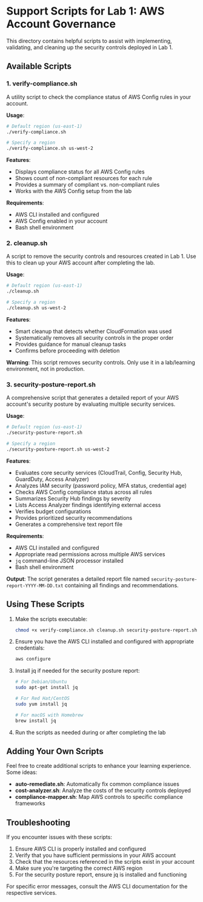 # Support Scripts for Lab 1: AWS Account Governance

This directory contains helpful scripts to assist with implementing, validating, and cleaning up the security controls deployed in Lab 1.

## Available Scripts

### 1. verify-compliance.sh

A utility script to check the compliance status of AWS Config rules in your account.

**Usage**:
```bash
# Default region (us-east-1)
./verify-compliance.sh

# Specify a region
./verify-compliance.sh us-west-2
```

**Features**:
- Displays compliance status for all AWS Config rules
- Shows count of non-compliant resources for each rule
- Provides a summary of compliant vs. non-compliant rules
- Works with the AWS Config setup from the lab

**Requirements**:
- AWS CLI installed and configured
- AWS Config enabled in your account
- Bash shell environment

### 2. cleanup.sh

A script to remove the security controls and resources created in Lab 1. Use this to clean up your AWS account after completing the lab.

**Usage**:
```bash
# Default region (us-east-1)
./cleanup.sh

# Specify a region
./cleanup.sh us-west-2
```

**Features**:
- Smart cleanup that detects whether CloudFormation was used
- Systematically removes all security controls in the proper order
- Provides guidance for manual cleanup tasks
- Confirms before proceeding with deletion

**Warning**:
This script removes security controls. Only use it in a lab/learning environment, not in production.

### 3. security-posture-report.sh

A comprehensive script that generates a detailed report of your AWS account's security posture by evaluating multiple security services.

**Usage**:
```bash
# Default region (us-east-1)
./security-posture-report.sh

# Specify a region
./security-posture-report.sh us-west-2
```

**Features**:
- Evaluates core security services (CloudTrail, Config, Security Hub, GuardDuty, Access Analyzer)
- Analyzes IAM security (password policy, MFA status, credential age)
- Checks AWS Config compliance status across all rules
- Summarizes Security Hub findings by severity
- Lists Access Analyzer findings identifying external access
- Verifies budget configurations
- Provides prioritized security recommendations
- Generates a comprehensive text report file

**Requirements**:
- AWS CLI installed and configured
- Appropriate read permissions across multiple AWS services
- `jq` command-line JSON processor installed
- Bash shell environment

**Output**:
The script generates a detailed report file named `security-posture-report-YYYY-MM-DD.txt` containing all findings and recommendations.

## Using These Scripts

1. Make the scripts executable:
   ```bash
   chmod +x verify-compliance.sh cleanup.sh security-posture-report.sh
   ```

2. Ensure you have the AWS CLI installed and configured with appropriate credentials:
   ```bash
   aws configure
   ```

3. Install jq if needed for the security posture report:
   ```bash
   # For Debian/Ubuntu
   sudo apt-get install jq
   
   # For Red Hat/CentOS
   sudo yum install jq
   
   # For macOS with Homebrew
   brew install jq
   ```

4. Run the scripts as needed during or after completing the lab

## Adding Your Own Scripts

Feel free to create additional scripts to enhance your learning experience. Some ideas:

- **auto-remediate.sh**: Automatically fix common compliance issues
- **cost-analyzer.sh**: Analyze the costs of the security controls deployed
- **compliance-mapper.sh**: Map AWS controls to specific compliance frameworks

## Troubleshooting

If you encounter issues with these scripts:

1. Ensure AWS CLI is properly installed and configured
2. Verify that you have sufficient permissions in your AWS account
3. Check that the resources referenced in the scripts exist in your account
4. Make sure you're targeting the correct AWS region
5. For the security posture report, ensure jq is installed and functioning

For specific error messages, consult the AWS CLI documentation for the respective services. 